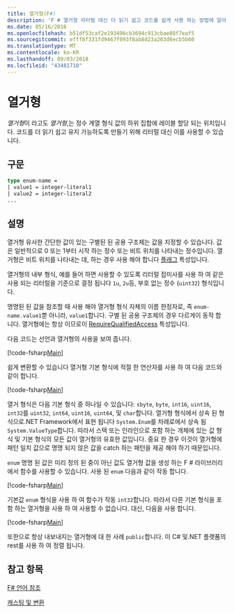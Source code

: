 ```yaml
---
title: 열거형(F#)
description: 'F # 열거형 리터럴 대신 더 읽기 쉽고 코드를 쉽게 사용 하는 방법에 알아봅니다.'
ms.date: 05/16/2016
ms.openlocfilehash: b51df53caf2e193496cb3694c913cbae08f7eaf5
ms.sourcegitcommit: efff8f331fd9467f093f8ab8d23a203d6ecb5b60
ms.translationtype: MT
ms.contentlocale: ko-KR
ms.lasthandoff: 09/03/2018
ms.locfileid: "43481710"
---
```

# <a name="enumerations"></a>열거형

*열거형*이 라고도 *열거형*,는 정수 계열 형식 값의 하위 집합에 레이블 할당 되는 위치입니다. 코드를 더 읽기 쉽고 유지 가능하도록 만들기 위해 리터럴 대신 이를 사용할 수 있습니다.


## <a name="syntax"></a>구문

```fsharp
type enum-name =
| value1 = integer-literal1
| value2 = integer-literal2
...
```

## <a name="remarks"></a>설명
열거형 유사한 간단한 값이 있는 구별된 된 공용 구조체는 값을 지정할 수 있습니다. 값은 일반적으로 0 또는 1부터 시작 하는 정수 또는 비트 위치를 나타내는 정수입니다. 열거형은 비트 위치를 나타내는 데, 하는 경우 사용 해야 합니다 [플래그](xref:System.FlagsAttribute) 특성입니다.

열거형의 내부 형식, 예를 들어 하면 사용할 수 있도록 리터럴 접미사를 사용 하 여 같은 사용 되는 리터럴을 기준으로 결정 됩니다 `1u`, `2u`등, 부호 없는 정수 (`uint32`) 형식입니다.

명명된 된 값을 참조할 때 사용 해야 열거형 형식 자체의 이름 한정자로, 즉 `enum-name.value1`뿐 아니라, `value1`합니다. 구별 된 공용 구조체의 경우 다르게이 동작 합니다. 열거형에는 항상 이므로이 [RequireQualifiedAccess](https://msdn.microsoft.com/library/8b9b6ade-0471-4413-ac5d-638cd0de5f15) 특성입니다.

다음 코드는 선언과 열거형의 사용을 보여 줍니다.

[!code-fsharp[Main](../../../samples/snippets/fsharp/lang-ref-1/snippet2101.fs)]

쉽게 변환할 수 있습니다 열거형 기본 형식에 적절 한 연산자를 사용 하 여 다음 코드와 같이 합니다.

[!code-fsharp[Main](../../../samples/snippets/fsharp/lang-ref-1/snippet2102.fs)]

열거 형식은 다음 기본 형식 중 하나일 수 있습니다: `sbyte`, `byte`, `int16`, `uint16`, `int32`를 `uint32`, `int64`, `uint16`, `uint64`, 및 `char`합니다. 열거형 형식에서 상속 된 형식으로.NET Framework에서 표현 됩니다 `System.Enum`를 차례로에서 상속 됨 `System.ValueType`합니다. 따라서 스택 또는 인라인으로 포함 하는 개체에 있는 값 형식 및 기본 형식의 모든 값이 열거형의 유효한 값입니다. 중요 한 경우 이것이 열거형에 패턴 일치 값으로 명명 되지 않은 값을 catch 하는 패턴을 제공 해야 하기 때문입니다.

`enum` 명명 된 값은 미리 정의 된 중이 아닌 값도 열거형 값을 생성 하는 F # 라이브러리에서 함수를 사용할 수 있습니다. 사용 된 `enum` 다음과 같이 작동 합니다.

[!code-fsharp[Main](../../../samples/snippets/fsharp/lang-ref-1/snippet2103.fs)]

기본값 `enum` 형식을 사용 하 여 함수가 작동 `int32`합니다. 따라서 다른 기본 형식을 포함 하는 열거형을 사용 하 여 사용할 수 없습니다. 대신, 다음을 사용 합니다.

[!code-fsharp[Main](../../../samples/snippets/fsharp/lang-ref-1/snippet2104.fs)]

또한으로 항상 내보내지는 열거형에 대 한 사례 `public`합니다. 이 C# 및.NET 플랫폼의 rest를 사용 하 여 정렬 됩니다.
    
## <a name="see-also"></a>참고 항목
[F# 언어 참조](index.md)

[캐스팅 및 변환](casting-and-conversions.md)
